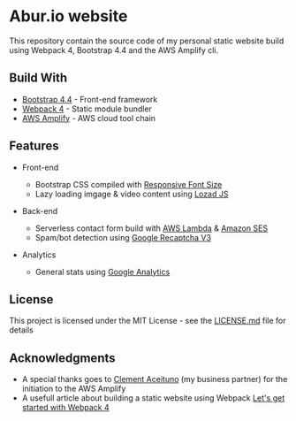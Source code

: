 # Abur.io website

This repository contain the source code of my personal static website build using Webpack 4, Bootstrap 4.4 and the AWS Amplify cli.

## Build With

* [Bootstrap 4.4](https://getbootstrap.com/docs/4.4/getting-started/introduction/) - Front-end framework
* [Webpack 4](https://webpack.js.org/) - Static module bundler
* [AWS Amplify](https://aws.amazon.com/fr/amplify/) - AWS cloud tool chain

## Features

* Front-end
  * Bootstrap CSS compiled with [Responsive Font Size](https://getbootstrap.com/docs/4.4/content/typography/#responsive-font-sizes)
  * Lazy loading imgage & video content using [Lozad JS](https://apoorv.pro/lozad.js/)

* Back-end
  * Serverless contact form build with [AWS Lambda](https://aws.amazon.com/fr/lambda/features/) & [Amazon SES](https://aws.amazon.com/fr/ses/)
  * Spam/bot detection using [Google Recaptcha V3](https://developers.google.com/recaptcha/docs/v3)

* Analytics
  * General stats using [Google Analytics](https://analytics.google.com/analytics/web/)

## License

This project is licensed under the MIT License - see the [LICENSE.md](LICENSE.md) file for details

## Acknowledgments

* A special thanks goes to [Clement Aceituno](https://github.com/clementAC) (my business partner) for the initiation to the AWS Amplify
* A usefull article about building a static website using Webpack [Let's get started with Webpack 4](https://hackernoon.com/lets-start-with-webpack-4-91a0f1dba02e)